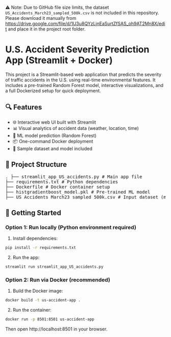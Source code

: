 ⚠️ Note: Due to GitHub file size limits, the dataset `US_Accidents_March23_sampled_500k.csv` is not included in this repository.  
Please download it manually from https://drive.google.com/file/d/1U3u8QYzLjnEaSurtZfSAS_oh9AT2Mn8X/edit and place it in the project root folder.

# U.S. Accident Severity Prediction App (Streamlit + Docker)

This project is a Streamlit-based web application that predicts the severity of traffic accidents in the U.S. using real-time environmental features. It includes a pre-trained Random Forest model, interactive visualizations, and a full Dockerized setup for quick deployment.

## 🔍 Features

- 🌐 Interactive web UI built with Streamlit
- 📊 Visual analytics of accident data (weather, location, time)
- 🤖 ML model prediction (Random Forest)
- 📦 One-command Docker deployment
- 📁 Sample dataset and model included

## 📁 Project Structure
<pre>. ├── streamlit_app_US_accidents.py # Main app file
├── requirements.txt # Python dependencies
├── Dockerfile # Docker container setup
├── histgradientboost_model.pkl # Pre-trained ML model
├── US_Accidents_March23_sampled_500k.csv # Input dataset (manually downloaded)
</pre>

## 🚀 Getting Started

### Option 1: Run locally (Python environment required)

1. Install dependencies:

```bash
pip install -r requirements.txt
```

2. Run the app:

```bash
streamlit run streamlit_app_US_accidents.py
```

### Option 2: Run via Docker (recommended)

1. Build the Docker image:

```bash
docker build -t us-accident-app .
```

2. Run the container:

 ```bash
docker run -p 8501:8501 us-accident-app
```

Then open http://localhost:8501 in your browser.

